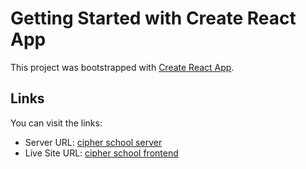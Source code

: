 # Getting Started with Create React App

This project was bootstrapped with [Create React App](https://github.com/facebook/create-react-app).

## Links

You can visit the links:

- Server URL: [cipher school server](https://cipher-school-rhui.onrender.com/)
- Live Site URL: [cipher school frontend]()
